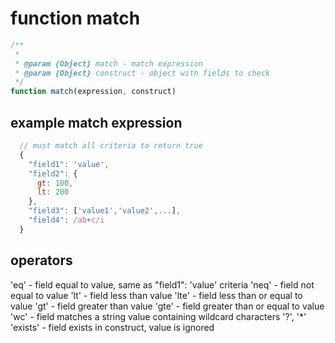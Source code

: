 # function match

```javascript
/**
 *
 * @param {Object} match - match expression
 * @param {Object} construct - object with fields to check
 */
function match(expression, construct)
```

## example match expression

```javascript
  // must match all criteria to return true
  {
    "field1": 'value',
    "field2": {
      gt: 100,
      lt: 200
    },
    "field3": ['value1','value2',...],
    "field4": /ab+c/i
  }
```

## operators

  'eq'     - field equal to value, same as "field1": 'value' criteria
  'neq'    - field not equal to value
  'lt'     - field less than value
  'lte'    - field less than or equal to value
  'gt'     - field greater than value
  'gte'    - field greater than or equal to value
  'wc'     - field matches a string value containing wildcard characters '?', '*'
  'exists' - field exists in construct, value is ignored
